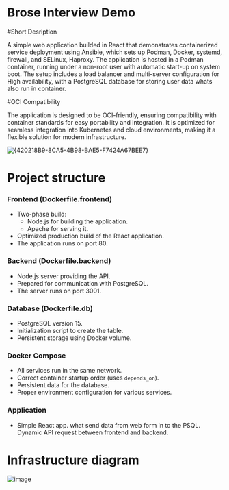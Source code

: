 # Brose Interview Demo

#Short Desription

A simple web application builded in React that demonstrates containerized service deployment using Ansible, which sets up Podman, Docker, systemd, firewall, and SELinux, Haproxy. The application is hosted in a Podman container, running under a non-root user with automatic start-up on system boot. The setup includes a load balancer and multi-server configuration for High availability, with a PostgreSQL database for storing user data whats also run in container.

#OCI Compatibility

The application is designed to be OCI-friendly, ensuring compatibility with container standards for easy portability and integration. It is optimized for seamless integration into Kubernetes and cloud environments, making it a flexible solution for modern infrastructure.

![{420218B9-8CA5-4B98-BAE5-F7424A67BEE7}](https://github.com/user-attachments/assets/77aa1b05-22ae-4c4b-9121-264c1a25bf92)

# Project structure 

### Frontend (Dockerfile.frontend)
- Two-phase build:
  - Node.js for building the application.
  - Apache for serving it.
- Optimized production build of the React application.
- The application runs on port 80.

### Backend (Dockerfile.backend)
- Node.js server providing the API.
- Prepared for communication with PostgreSQL.
- The server runs on port 3001.

### Database (Dockerfile.db)
- PostgreSQL version 15.
- Initialization script to create the table.
- Persistent storage using Docker volume.

### Docker Compose
- All services run in the same network.
- Correct container startup order (uses `depends_on`).
- Persistent data for the database.
- Proper environment configuration for various services.

### Application
- Simple React app. what send data from web form in to the PSQL. Dynamic API request between frontend and backend.

# Infrastructure diagram 

![image](https://github.com/user-attachments/assets/a6a354f0-84c1-4312-aba8-33b6b26e08a2)


